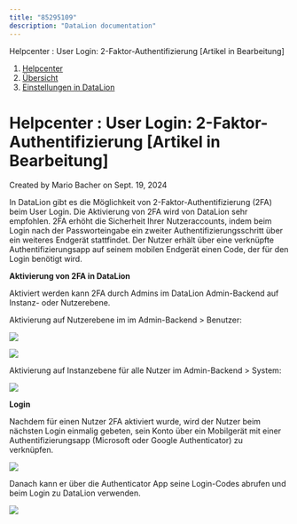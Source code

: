 ```yaml
---
title: "85295109"
description: "DataLion documentation"
---
```


Helpcenter : User Login: 2-Faktor-Authentifizierung \[Artikel in Bearbeitung\]  

1.  [Helpcenter](index.html)
2.  [Übersicht](2982609.html)
3.  [Einstellungen in DataLion](Einstellungen-in-DataLion_3539137.html)

# Helpcenter : User Login: 2-Faktor-Authentifizierung \[Artikel in Bearbeitung\]

Created by Mario Bacher on Sept. 19, 2024

In DataLion gibt es die Möglichkeit von 2-Faktor-Authentifizierung (2FA) beim User Login. Die Aktivierung von 2FA wird von DataLion sehr empfohlen. 2FA erhöht die Sicherheit Ihrer Nutzeraccounts, indem beim Login nach der Passworteingabe ein zweiter Authentifizierungsschritt über ein weiteres Endgerät stattfindet. Der Nutzer erhält über eine verknüpfte Authentifizierungsapp auf seinem mobilen Endgerät einen Code, der für den Login benötigt wird. 

**Aktivierung von 2FA in DataLion**

Aktiviert werden kann 2FA durch Admins im DataLion Admin-Backend auf Instanz- oder Nutzerebene.

Aktivierung auf Nutzerebene im im Admin-Backend > Benutzer:

![](/img/85098525?width=633)

![](/img/85098532?width=376)

Aktivierung auf Instanzebene für alle Nutzer im Admin-Backend > System:

![](/img/85098538?width=629)

**Login**

Nachdem für einen Nutzer 2FA aktiviert wurde, wird der Nutzer beim nächsten Login einmalig gebeten, sein Konto über ein Mobilgerät mit einer Authentifizierungsapp (Microsoft oder Google Authenticator) zu verknüpfen.

![](/img/85098544?width=330)

Danach kann er über die Authenticator App seine Login-Codes abrufen und beim Login zu DataLion verwenden.

![](/img/85098550?width=330)